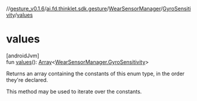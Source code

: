 //[gesture_v0.1.6](../../../../index.md)/[ai.fd.thinklet.sdk.gesture](../../index.md)/[WearSensorManager](../index.md)/[GyroSensitivity](index.md)/[values](values.md)

# values

[androidJvm]\
fun [values](values.md)(): [Array](https://kotlinlang.org/api/latest/jvm/stdlib/kotlin/-array/index.html)&lt;[WearSensorManager.GyroSensitivity](index.md)&gt;

Returns an array containing the constants of this enum type, in the order they're declared.

This method may be used to iterate over the constants.
